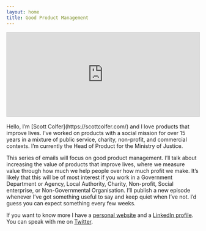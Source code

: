 ```yaml
---
layout: home
title: Good Product Management
---
```


<iframe
scrolling="no"
style="width:100%!important;height:220px;border:1px #ccc solid !important"
src="https://buttondown.email/goodproductmanagement?as_embed=true"
></iframe><br /><br />
Hello, I’m [Scott Colfer](https://scottcolfer.com/) and I love products that improve lives. I’ve worked on products with a social mission for over 15 years in a mixture of public service, charity, non-profit, and commercial contexts. I’m currently the Head of Product for the Ministry of Justice. 

This series of emails will focus on good product management. I’ll talk about increasing the value of products that improve lives, where we measure value through how much we help people over how much profit we make. It’s likely that this will be of most interest if you work in a Government Department or Agency, Local Authority, Charity, Non-profit, Social enterprise, or Non-Governmental Organisation. I’ll publish a new episode whenever I’ve got something useful to say and keep quiet when I’ve not. I’d guess you can expect something every few weeks.

If you want to know more I have a [personal website](https://scottcolfer.com/) and a [LinkedIn profile](https://www.linkedin.com/in/scottcolfer). You can speak with me on [Twitter](https://twitter.com/scottcolfer).
